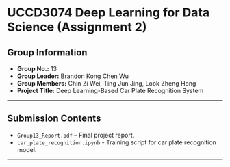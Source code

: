 # UCCD3074 Deep Learning for Data Science (Assignment 2)

## Group Information

- **Group No.:** 13
- **Group Leader:** Brandon Kong Chen Wu  
- **Group Members:** Chin Zi Wei, Ting Jun Jing, Look Zheng Hong
- **Project Title:** Deep Learning-Based Car Plate Recognition System  

---

## Submission Contents

- `Group13_Report.pdf` – Final project report.  
- `car_plate_recognition.ipynb` - Training script for car plate recognition model.   


---
